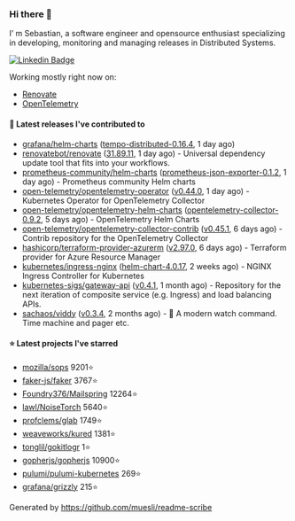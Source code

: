### Hi there 👋

I’ m Sebastian, a software engineer and opensource enthusiast specializing in developing, monitoring and managing releases in Distributed Systems.

[![Linkedin Badge](https://img.shields.io/badge/-LinkedIn-blue?style=flat&logo=Linkedin&logoColor=white&link=https://www.linkedin.com/in/sebastian-poxhofer/)](https://www.linkedin.com/in/sebastian-poxhofer/)

Working mostly right now on:
- [Renovate](https://github.com/renovatebot/renovate)
- [OpenTelemetry](https://github.com/open-telemetry)



#### 🚀 Latest releases I've contributed to

- [grafana/helm-charts](https://github.com/grafana/helm-charts) ([tempo-distributed-0.16.4](https://github.com/grafana/helm-charts/releases/tag/tempo-distributed-0.16.4), 1 day ago)
- [renovatebot/renovate](https://github.com/renovatebot/renovate) ([31.89.11](https://github.com/renovatebot/renovate/releases/tag/31.89.11), 1 day ago) - Universal dependency update tool that fits into your workflows.
- [prometheus-community/helm-charts](https://github.com/prometheus-community/helm-charts) ([prometheus-json-exporter-0.1.2](https://github.com/prometheus-community/helm-charts/releases/tag/prometheus-json-exporter-0.1.2), 1 day ago) - Prometheus community Helm charts
- [open-telemetry/opentelemetry-operator](https://github.com/open-telemetry/opentelemetry-operator) ([v0.44.0](https://github.com/open-telemetry/opentelemetry-operator/releases/tag/v0.44.0), 1 day ago) - Kubernetes Operator for OpenTelemetry Collector
- [open-telemetry/opentelemetry-helm-charts](https://github.com/open-telemetry/opentelemetry-helm-charts) ([opentelemetry-collector-0.9.2](https://github.com/open-telemetry/opentelemetry-helm-charts/releases/tag/opentelemetry-collector-0.9.2), 5 days ago) - OpenTelemetry Helm Charts
- [open-telemetry/opentelemetry-collector-contrib](https://github.com/open-telemetry/opentelemetry-collector-contrib) ([v0.45.1](https://github.com/open-telemetry/opentelemetry-collector-contrib/releases/tag/v0.45.1), 6 days ago) - Contrib repository for the OpenTelemetry Collector
- [hashicorp/terraform-provider-azurerm](https://github.com/hashicorp/terraform-provider-azurerm) ([v2.97.0](https://github.com/hashicorp/terraform-provider-azurerm/releases/tag/v2.97.0), 6 days ago) - Terraform provider for Azure Resource Manager
- [kubernetes/ingress-nginx](https://github.com/kubernetes/ingress-nginx) ([helm-chart-4.0.17](https://github.com/kubernetes/ingress-nginx/releases/tag/helm-chart-4.0.17), 2 weeks ago) - NGINX Ingress Controller for Kubernetes
- [kubernetes-sigs/gateway-api](https://github.com/kubernetes-sigs/gateway-api) ([v0.4.1](https://github.com/kubernetes-sigs/gateway-api/releases/tag/v0.4.1), 1 month ago) - Repository for the next iteration of composite service (e.g. Ingress) and load balancing APIs.
- [sachaos/viddy](https://github.com/sachaos/viddy) ([v0.3.4](https://github.com/sachaos/viddy/releases/tag/v0.3.4), 2 months ago) - 👀 A modern watch command. Time machine and pager etc.

#### ⭐ Latest projects I've starred

- [mozilla/sops](https://github.com/mozilla/sops}) 9201⭐
- [faker-js/faker](https://github.com/faker-js/faker}) 3767⭐
- [Foundry376/Mailspring](https://github.com/Foundry376/Mailspring}) 12264⭐
- [lawl/NoiseTorch](https://github.com/lawl/NoiseTorch}) 5640⭐
- [profclems/glab](https://github.com/profclems/glab}) 1749⭐
- [weaveworks/kured](https://github.com/weaveworks/kured}) 1381⭐
- [tonglil/gokitlogr](https://github.com/tonglil/gokitlogr}) 1⭐
- [gopherjs/gopherjs](https://github.com/gopherjs/gopherjs}) 10900⭐
- [pulumi/pulumi-kubernetes](https://github.com/pulumi/pulumi-kubernetes}) 269⭐
- [grafana/grizzly](https://github.com/grafana/grizzly}) 215⭐



Generated by https://github.com/muesli/readme-scribe
